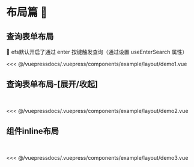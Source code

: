
# 布局篇 🌟 

## 查询表单布局
🌟 efs默认开启了通过 enter 按键触发查询（通过设置 useEnterSearch 属性）

<demo-block>
<example-layout-demo1 slot="source"/>
<<< @/vuepressdocs/.vuepress/components/example/layout/demo1.vue
</demo-block>

## 查询表单布局-[展开/收起]
  

<demo-block>
<example-layout-demo2 slot="source"/>
<<< @/vuepressdocs/.vuepress/components/example/layout/demo2.vue
</demo-block>

## 组件inline布局
  

<demo-block>
<example-layout-demo3 slot="source"/>
<<< @/vuepressdocs/.vuepress/components/example/layout/demo3.vue
</demo-block>